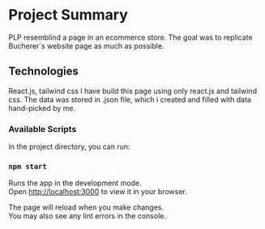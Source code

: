 # Project Summary

PLP resemblind a page in an ecommerce store. The goal was to replicate Bucherer`s website page as much as possible.

## Technologies
React.js, tailwind css
I have build this page using only react.js and tailwind css.
The data was stored in .json file, which i created and filled with data hand-picked by me. 

### Available Scripts

In the project directory, you can run:

### `npm start`

Runs the app in the development mode.\
Open [http://localhost:3000](http://localhost:3000) to view it in your browser.

The page will reload when you make changes.\
You may also see any lint errors in the console.




